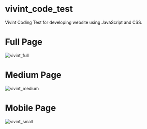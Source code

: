 # vivint_code_test
Vivint Coding Test for developing website using JavaScript and CSS.

# Full Page
![vivint_full](https://user-images.githubusercontent.com/75151164/155414967-73e289c8-2fea-419d-a433-1f9225ac41bb.PNG)

# Medium Page
![vivint_medium](https://user-images.githubusercontent.com/75151164/155415032-a4d2ac2a-7498-4fe9-8e48-58bea8a4ef32.PNG)

# Mobile Page
![vivint_small](https://user-images.githubusercontent.com/75151164/155415065-ed83b255-0d53-47d1-96de-5c2ca88dc648.PNG)
